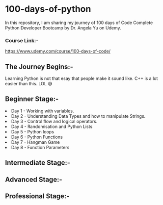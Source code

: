 # 100-days-of-python
In this repository, I am sharing my journey of 100 days of Code Complete Python Developer Bootcamp by Dr. Angela Yu on Udemy.
### Course Link:-
https://www.udemy.com/course/100-days-of-code/
## The Journey Begins:-
Learning Python is not that esay that people make it sound like. C++ is a lot easier than this. LOL 😅
## Beginner Stage:-
<li>Day 1 - Working with variables.</li>
<li>Day 2 - Understanding Data Types and how to manipulate Strings.</li>
<li>Day 3 - Control flow and logical operators.</li>
<li>Day 4 - Randomisation and Python Lists</li>
<li>Day 5 - Python loops</li>
<li>Day 6 - Python Functions</li>
<li>Day 7 - Hangman Game</li>
<li>Day 8 - Function Parameters</li>

## Intermediate Stage:-
## Advanced Stage:-
## Professional Stage:-


